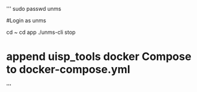'''
sudo passwd unms

#Login as unms

cd ~
cd app
./unms-cli stop
# append uisp_tools docker Compose to docker-compose.yml


'''